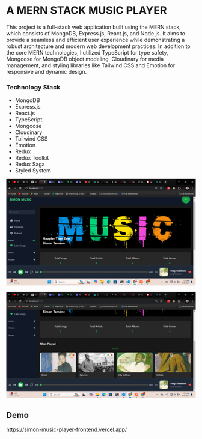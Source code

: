 # A MERN STACK MUSIC PLAYER

<p>This project is a full-stack web application built using the MERN stack, which consists of MongoDB, Express.js, React.js, and Node.js. It aims to provide a seamless and efficient user experience while demonstrating a robust architecture and modern web development practices. In addition to the core MERN technologies, I utilized TypeScript for type safety, Mongoose for MongoDB object modeling, Cloudinary for media management, and styling libraries like Tailwind CSS and Emotion for responsive and dynamic design.</p>

### Technology Stack

- MongoDB
- Express.js
- React.js
- TypeScript
- Mongoose
- Cloudinary
- Tailwind CSS
- Emotion
- Redux
- Redux Toolkit
- Redux Saga
- Styled System

![](/frontend/public/two.png)

![](/frontend/public/one.png)

## Demo

https://simon-music-player-frontend.vercel.app/

